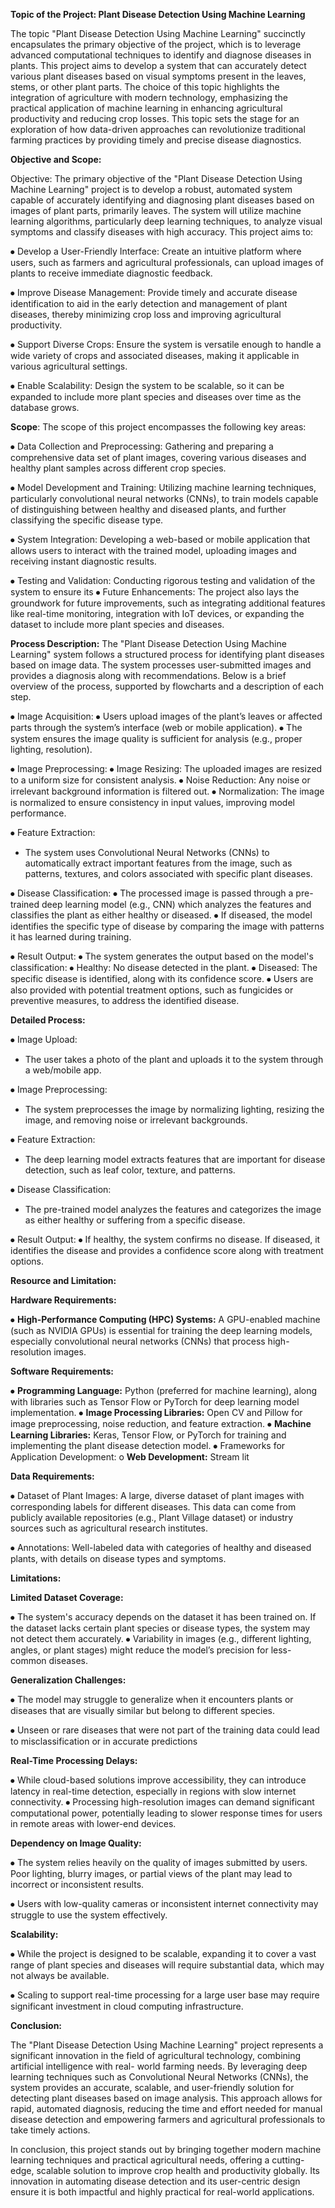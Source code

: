 **Topic of the Project: Plant Disease Detection Using Machine Learning**

The  topic  "Plant  Disease Detection Using Machine Learning" succinctly
encapsulates the primary objective of the project, which is to leverage advanced computational techniques to identify and diagnose diseases in plants. This project
aims to develop a system that can accurately detect various plant diseases based on visual symptoms present in the leaves, stems, or other plant parts. The choice of this topic highlights the integration of agriculture with modern technology, emphasizing the practical application of machine learning in enhancing agricultural productivity and reducing crop losses. This topic sets the stage for an exploration of how data-driven approaches can revolutionize traditional farming practices by providing timely and precise disease diagnostics.

 **Objective and Scope:**

Objective:
The primary objective of the "Plant Disease Detection Using Machine Learning" project is to develop a robust, automated system capable of accurately identifying and diagnosing plant diseases based on images of plant parts, primarily leaves. The system will utilize machine learning algorithms, particularly deep learning techniques, to analyze visual symptoms and classify diseases with high accuracy. This project aims to:

⦁	Develop a User-Friendly Interface: Create an intuitive platform where users, such as farmers and agricultural professionals, can upload images of plants to receive immediate diagnostic feedback.

⦁	Improve Disease Management: Provide timely and accurate disease identification to aid in the early detection and management of plant diseases, thereby minimizing crop loss and improving agricultural productivity.


⦁	Support Diverse Crops: Ensure the system is versatile enough to handle a wide variety of crops and associated diseases, making it applicable in various agricultural settings.

⦁	Enable Scalability: Design the system to be scalable, so it can be expanded to include more plant species and diseases over time as the database grows.

**Scope**:
The scope of this project encompasses the following  key areas:


⦁	Data Collection and Preprocessing: Gathering and preparing a comprehensive data set of plant  images, covering various diseases and  healthy plant samples across different crop species.
	
⦁	Model Development and Training: Utilizing machine learning  techniques, particularly convolutional neural networks (CNNs), to train models capable of distinguishing between healthy and diseased plants, and further classifying the specific disease type.

⦁	System Integration: Developing a web-based or mobile application that allows users to interact with the trained model, uploading images and receiving instant diagnostic results.

⦁	Testing and Validation: Conducting rigorous testing and validation of the system to ensure its 
⦁	Future Enhancements: The project also lays the groundwork for future improvements, such as integrating additional features like real-time monitoring, integration with IoT devices, or expanding the dataset to include more plant species and diseases.

**Process Description:**
The "Plant Disease Detection Using Machine Learning" system follows a structured process for identifying plant diseases based on image data. The system processes user-submitted images and provides a diagnosis along with recommendations. Below is a brief overview of the process, supported by flowcharts and a description of each step.

⦁	Image Acquisition:
⦁	Users upload images of the plant’s leaves or affected parts through the system’s interface (web or mobile application).
⦁	The system ensures the image quality is sufficient for analysis (e.g., proper lighting, resolution).

⦁	Image Preprocessing:
⦁	Image Resizing: The uploaded images are resized to a uniform size for consistent analysis.
⦁	Noise Reduction: Any noise or irrelevant background information is filtered out.
⦁	Normalization: The image is normalized to ensure consistency in input values, improving model performance.

⦁	Feature Extraction:
- The system uses Convolutional  Neural Networks (CNNs) to automatically extract important features from the image, such as patterns, textures, and colors associated with specific plant diseases.

⦁	Disease Classification:
⦁	The processed image is passed through a pre-trained deep learning model (e.g., CNN) which analyzes the features and classifies the plant as either healthy or diseased.
⦁	If diseased, the model identifies the specific type of disease by comparing the image with patterns it has learned during training.

⦁	Result Output:
⦁	The system generates the output based on the model's classification: 
⦁	Healthy: No disease detected in the plant.
⦁	Diseased: The specific disease is identified, along with its confidence score.
⦁	Users are also provided with potential treatment options, such as fungicides or preventive measures, to address the identified disease.

**Detailed Process:**

⦁	Image Upload:
- The user takes a photo of the plant and uploads it to the system through a web/mobile app.

⦁	Image Preprocessing:
- The system preprocesses the image by normalizing lighting, resizing the image, and removing noise or irrelevant backgrounds.

⦁	Feature Extraction:
- The deep learning model extracts features that are important for disease detection, such as leaf color, texture, and patterns.

⦁	Disease Classification:
- The pre-trained model analyzes the features and categorizes the image as either healthy or suffering from a specific disease.

⦁	Result Output:
⦁	If healthy, the system confirms no disease. If diseased, it identifies the disease and provides a confidence score along with treatment options.

**Resource and Limitation:**

**Hardware Requirements:**

⦁	**High-Performance Computing (HPC) Systems:** A GPU-enabled machine (such as NVIDIA GPUs) is essential for training the deep learning models, especially convolutional neural networks (CNNs) that process high-resolution images.

**Software Requirements:**

⦁	**Programming Language:**  Python (preferred for machine learning), along with libraries such as Tensor Flow or PyTorch for deep learning model implementation.
⦁	**Image Processing Libraries:**  Open CV and Pillow for image preprocessing, noise reduction, and feature extraction.
⦁ **Machine Learning Libraries:** Keras, Tensor Flow, or PyTorch for training and implementing the plant disease detection model.
⦁	Frameworks for Application Development:
o **Web Development:**  Stream lit

**Data Requirements:**

⦁	Dataset of Plant Images: A large, diverse dataset of plant images with corresponding labels for different diseases. This data can come from publicly available repositories (e.g., Plant Village dataset) or industry sources such as agricultural research institutes.

⦁	Annotations: Well-labeled data with categories of healthy and diseased  plants, with details on disease types and symptoms.

**Limitations:**

**Limited Dataset Coverage:**

⦁	The system's accuracy depends on the dataset it has been trained on. If the dataset lacks certain plant species or disease types, the system may not detect them accurately.
⦁	Variability in images (e.g., different lighting, angles, or plant stages) might reduce the model’s precision for less-common diseases.

**Generalization Challenges:**

⦁	The model  may struggle to generalize when it encounters plants or diseases that are visually  similar but belong to different species.

⦁	Unseen or  rare diseases that were not part of the training data could lead to misclassification  or in accurate predictions

**Real-Time Processing Delays:**

⦁	While cloud-based solutions improve accessibility, they can introduce latency in real-time detection, especially in regions with slow internet connectivity. 
⦁	Processing high-resolution images can demand significant computational power, potentially leading to slower response times for users in remote areas with lower-end devices.

**Dependency on Image Quality:**

⦁	The system relies heavily on the quality of images submitted by users. Poor lighting, blurry images, or partial views of the plant may lead to incorrect or inconsistent results.

⦁	Users with low-quality cameras or inconsistent internet connectivity may struggle to use the system effectively.

**Scalability:**

⦁	While the project is designed to be scalable, expanding it to cover a vast range of plant species and diseases will require substantial data, which may not always be available.

⦁	Scaling to support real-time processing for a large user base may require significant investment in cloud computing infrastructure.

**Conclusion:**

The "Plant Disease Detection Using Machine Learning" project represents a significant
innovation  in the field of agricultural technology, combining artificial intelligence with real- world farming needs. By leveraging deep learning techniques such as Convolutional Neural Networks (CNNs), the system provides an accurate, scalable, and user-friendly solution for detecting plant diseases based on image analysis. This approach allows for rapid, automated diagnosis, reducing the time and effort needed for manual disease detection and empowering farmers and agricultural professionals to take timely actions.

In conclusion, this project stands out by bringing together modern machine learning techniques and practical agricultural needs, offering a cutting-edge, scalable solution to improve crop health and productivity globally. Its innovation in automating disease detection and its user-centric design ensure it is both impactful and highly practical for real-world applications.
